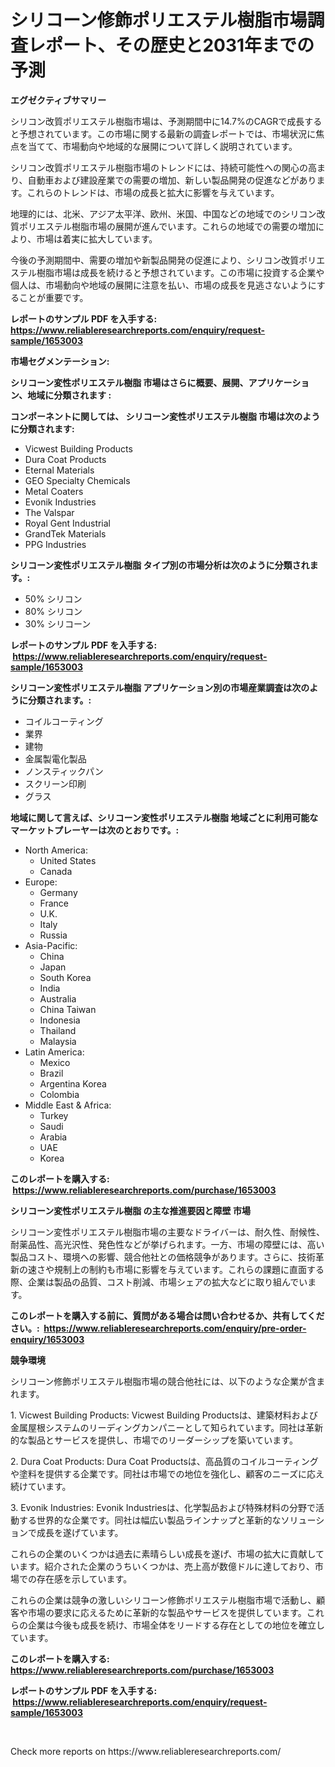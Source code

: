 <p><h1>シリコーン修飾ポリエステル樹脂市場調査レポート、その歴史と2031年までの予測</h1></p><p><strong>エグゼクティブサマリー</strong></p>
<p><p>シリコン改質ポリエステル樹脂市場は、予測期間中に14.7%のCAGRで成長すると予想されています。この市場に関する最新の調査レポートでは、市場状況に焦点を当てて、市場動向や地域的な展開について詳しく説明されています。</p><p>シリコン改質ポリエステル樹脂市場のトレンドには、持続可能性への関心の高まり、自動車および建設産業での需要の増加、新しい製品開発の促進などがあります。これらのトレンドは、市場の成長と拡大に影響を与えています。</p><p>地理的には、北米、アジア太平洋、欧州、米国、中国などの地域でのシリコン改質ポリエステル樹脂市場の展開が進んでいます。これらの地域での需要の増加により、市場は着実に拡大しています。</p><p>今後の予測期間中、需要の増加や新製品開発の促進により、シリコン改質ポリエステル樹脂市場は成長を続けると予想されています。この市場に投資する企業や個人は、市場動向や地域の展開に注意を払い、市場の成長を見逃さないようにすることが重要です。</p></p>
<p><strong>レポートのサンプル PDF を入手する: <a href="https://www.reliableresearchreports.com/enquiry/request-sample/1653003">https://www.reliableresearchreports.com/enquiry/request-sample/1653003</a></strong></p>
<p><strong>市場セグメンテーション:</strong></p>
<p><strong> シリコーン変性ポリエステル樹脂 市場はさらに概要、展開、アプリケーション、地域に分類されます :</strong></p>
<p><strong>コンポーネントに関しては、 シリコーン変性ポリエステル樹脂 市場は次のように分類されます: &nbsp;</strong></p>
<p><ul><li>Vicwest Building Products</li><li>Dura Coat Products</li><li>Eternal Materials</li><li>GEO Specialty Chemicals</li><li>Metal Coaters</li><li>Evonik Industries</li><li>The Valspar</li><li>Royal Gent Industrial</li><li>GrandTek Materials</li><li>PPG Industries</li></ul></p>
<p><strong> シリコーン変性ポリエステル樹脂 タイプ別の市場分析は次のように分類されます。:</strong></p>
<p><ul><li>50% シリコン</li><li>80% シリコン</li><li>30% シリコーン</li></ul></p>
<p><strong>レポートのサンプル PDF を入手する: &nbsp;<a href="https://www.reliableresearchreports.com/enquiry/request-sample/1653003">https://www.reliableresearchreports.com/enquiry/request-sample/1653003</a></strong></p>
<p><strong> シリコーン変性ポリエステル樹脂 アプリケーション別の市場産業調査は次のように分類されます。:</strong></p>
<p><ul><li>コイルコーティング</li><li>業界</li><li>建物</li><li>金属製電化製品</li><li>ノンスティックパン</li><li>スクリーン印刷</li><li>グラス</li></ul></p>
<p><strong>地域に関して言えば、シリコーン変性ポリエステル樹脂 地域ごとに利用可能なマーケットプレーヤーは次のとおりです。:</strong></p>
<p><ul>
    <li>
        North America:
        <ul>
            <li>United States</li>
            <li>Canada</li>
        </ul>
    </li>
    <li>
        Europe:
        <ul>
            <li>Germany</li>
            <li>France</li>
            <li>U.K.</li>
            <li>Italy</li>
            <li>Russia</li>
        </ul>
    </li>
    <li>
        Asia-Pacific:
        <ul>
            <li>China</li>
            <li>Japan</li>
            <li>South Korea</li>
            <li>India</li>
            <li>Australia</li>
            <li>China Taiwan</li>
            <li>Indonesia</li>
            <li>Thailand</li>
            <li>Malaysia</li>
        </ul>
    </li>
    <li>
        Latin America:
        <ul>
            <li>Mexico</li>
            <li>Brazil</li>
            <li>Argentina Korea</li>
            <li>Colombia</li>
        </ul>
    </li>
    <li>
        Middle East & Africa:
        <ul>
            <li>Turkey</li>
            <li>Saudi</li>
            <li>Arabia</li>
            <li>UAE</li>
            <li>Korea</li>
        </ul>
    </li>
    </ul></p>
<p><strong>このレポートを購入する: &nbsp;<a href="https://www.reliableresearchreports.com/purchase/1653003">https://www.reliableresearchreports.com/purchase/1653003</a></strong></p>
<p><strong>シリコーン変性ポリエステル樹脂 の主な推進要因と障壁 市場</strong></p>
<p><p>シリコーン変性ポリエステル樹脂市場の主要なドライバーは、耐久性、耐候性、耐薬品性、高光沢性、発色性などが挙げられます。一方、市場の障壁には、高い製品コスト、環境への影響、競合他社との価格競争があります。さらに、技術革新の速さや規制上の制約も市場に影響を与えています。これらの課題に直面する際、企業は製品の品質、コスト削減、市場シェアの拡大などに取り組んでいます。</p></p>
<p><strong>このレポートを購入する前に、質問がある場合は問い合わせるか、共有してください。:&nbsp; <a href="https://www.reliableresearchreports.com/enquiry/pre-order-enquiry/1653003">https://www.reliableresearchreports.com/enquiry/pre-order-enquiry/1653003</a></strong></p>
<p><strong>競争環境</strong></p>
<p><p>シリコーン修飾ポリエステル樹脂市場の競合他社には、以下のような企業が含まれます。</p><p>1. Vicwest Building Products: Vicwest Building Productsは、建築材料および金属屋根システムのリーディングカンパニーとして知られています。同社は革新的な製品とサービスを提供し、市場でのリーダーシップを築いています。</p><p>2. Dura Coat Products: Dura Coat Productsは、高品質のコイルコーティングや塗料を提供する企業です。同社は市場での地位を強化し、顧客のニーズに応え続けています。</p><p>3. Evonik Industries: Evonik Industriesは、化学製品および特殊材料の分野で活動する世界的な企業です。同社は幅広い製品ラインナップと革新的なソリューションで成長を遂げています。</p><p>これらの企業のいくつかは過去に素晴らしい成長を遂げ、市場の拡大に貢献しています。紹介された企業のうちいくつかは、売上高が数億ドルに達しており、市場での存在感を示しています。</p><p>これらの企業は競争の激しいシリコーン修飾ポリエステル樹脂市場で活動し、顧客や市場の要求に応えるために革新的な製品やサービスを提供しています。これらの企業は今後も成長を続け、市場全体をリードする存在としての地位を確立しています。</p></p>
<p><strong>このレポートを購入する: &nbsp; <a href="https://www.reliableresearchreports.com/purchase/1653003">https://www.reliableresearchreports.com/purchase/1653003</a></strong></p>
<p><strong>レポートのサンプル PDF を入手する: &nbsp;<a href="https://www.reliableresearchreports.com/enquiry/request-sample/1653003">https://www.reliableresearchreports.com/enquiry/request-sample/1653003</a></strong><strong></strong></p>
<p>&nbsp;</p>
<p>Check more reports on https://www.reliableresearchreports.com/</p>